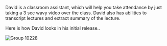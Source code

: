 David is a classroom assistant, which will help you take attendance by just taking a 3 sec wavy video over the class. David also has abilities to transcript lectures and extract summary of the lecture.


Here is how David looks in his initial release..

![Group 10228](https://github.com/user-attachments/assets/b7a3d233-0b03-44d1-84dc-8d8c72f43a9c)

